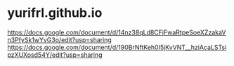 yurifrl.github.io
=================

https://docs.google.com/document/d/14nz38qLd8CFjFwaRtpeSoeXZzakaVn3PfySk1wYvG3o/edit?usp=sharing
https://docs.google.com/document/d/190BrNftKeh0I5jKvVNT__hziAcaLSTsipzXUXosd54Y/edit?usp=sharing
